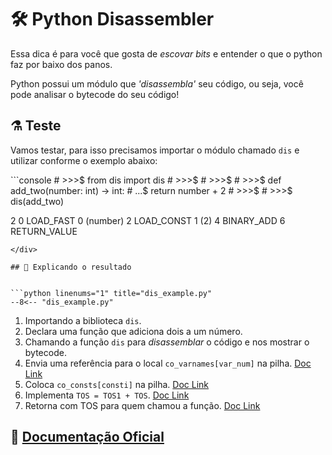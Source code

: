 # 🛠 Python Disassembler

Essa dica é para você que gosta de *escovar bits* e entender o que o python faz por baixo dos panos.

Python possui um módulo que *'disassembla'* seu código, ou seja, você pode analisar o bytecode do seu código!


## ⚗️ Teste

Vamos testar, para isso precisamos importar o módulo chamado `dis` e utilizar conforme o exemplo abaixo:


<div class="termy">
```console
# >>>$ from dis import dis
# >>>$ 
# >>>$ 
# >>>$ def add_two(number: int) -> int:
# ...$     return number + 2
# >>>$ 
# >>>$ dis(add_two)

  2           0 LOAD_FAST                0 (number)
              2 LOAD_CONST               1 (2)
              4 BINARY_ADD
              6 RETURN_VALUE
```
</div>

## 🔎 Explicando o resultado


```python linenums="1" title="dis_example.py"
--8<-- "dis_example.py"
```

1. Importando a biblioteca `dis`.
2. Declara uma função que adiciona dois a um número.
3. Chamando a função `dis` para *disassemblar* o código e nos mostrar o bytecode.
4. Envia uma referência para o local `co_varnames[var_num]` na pilha. <a href="https://docs.python.org/3/library/dis.html#opcode-LOAD_FAST" target="_blank">Doc Link</a>
5. Coloca `co_consts[consti]` na pilha. <a href="https://docs.python.org/3/library/dis.html#opcode-LOAD_CONST" target="_blank">Doc Link</a>
6. Implementa `TOS = TOS1 + TOS`. <a href="https://docs.python.org/3/library/dis.html#opcode-BINARY_ADD" target="_blank">Doc Link</a>
7. Retorna com TOS para quem chamou a função. <a href="https://docs.python.org/3/library/dis.html#opcode-RETURN_VALUE" target="_blank">Doc Link</a>


## 📖 <a href="https://docs.python.org/3/library/dis.html" target="_blank">Documentação Oficial<a>
